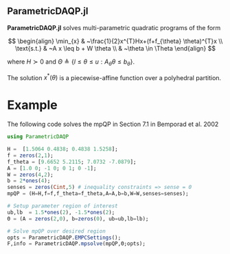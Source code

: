 ## **ParametricDAQP.jl**

**ParametricDAQP.jl** solves multi-parametric quadratic programs of the form

$$
\begin{align}
\min_{x} &  ~\frac{1}{2}x^{T}Hx+(f+f_{\theta} \theta)^{T}x \\
\text{s.t.} & ~A x \leq b + W \theta \\
& ~\theta \in \Theta
\end{align}
$$

where $H \succ 0$ and $\Theta \triangleq \lbrace l \leq \theta \leq u : A_{\theta} \theta \leq b_{\theta}\rbrace$.

The solution $x^*(\theta)$ is a piecewise-affine function over a polyhedral partition.

# Example 
The following code solves the mpQP in Section 7.1 in Bemporad et al. 2002
```julia
using ParametricDAQP

H =  [1.5064 0.4838; 0.4838 1.5258];
f = zeros(2,1);
f_theta = [9.6652 5.2115; 7.0732 -7.0879];
A = [1.0 0; -1 0; 0 1; 0 -1];
W = zeros(4,2);
b = 2*ones(4);
senses = zeros(Cint,5) # inequality constraints => sense = 0
mpQP = (H=H,f=f,f_theta=f_theta,A=A,b=b,W=W,senses=senses);

# Setup parameter region of interest
ub,lb  = 1.5*ones(2), -1.5*ones(2);
Θ = (A = zeros(2,0), b=zeros(0), ub=ub,lb=lb);

# Solve mpQP over desired region
opts = ParametricDAQP.EMPCSettings();
F,info = ParametricDAQP.mpsolve(mpQP,Θ;opts);
```
